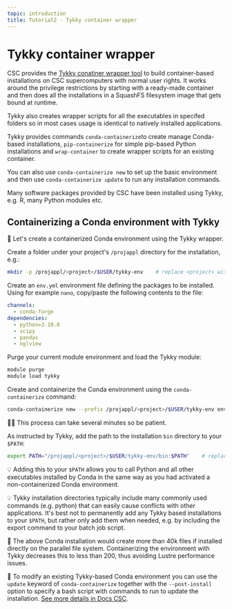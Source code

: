 ```yaml
---
topic: introduction
title: Tutorial2 - Tykky container wrapper
---
```


# Tykky container wrapper

CSC provides the [Tykky conatiner wrapper tool](https://docs.csc.fi/computing/containers/tykky/) to build container-based installations on CSC supercomputers with normal user rights. It works around the privilege restrictions by starting with a ready-made container and then does all the installations in a SquashFS filesystem image that gets bound at runtime. 

Tykky also creates wrapper scripts for all the executables in specifed folders so in most cases usage is identical to natively installed applications.

Tykky provides commands `conda-containerize`to create manage Conda-based installations, `pip-containerize` for simple pip-based Python installations and `wrap-container` to create wrapper scripts for an existing container.

You can also use `conda-containerize new` to set up the basic environment and then use `conda-containerize update` to run any installation commands.

Many software packages provided by CSC have been installed using Tykky, e.g. R, many Python modules etc.

## Containerizing a Conda environment with Tykky

💬 Let's create a containerized Conda environment using the Tykky wrapper.

Create a folder under your project's `/projappl` directory for the installation, e.g.:

```bash
mkdir -p /projappl/<project>/$USER/tykky-env    # replace <project> with your CSC project, e.g. project_2001234
```

Create an `env.yml` environment file defining the packages to be installed. Using for example `nano`, copy/paste the following contents to the file:

```yaml
channels:
  - conda-forge
dependencies:
  - python=3.10.8
  - scipy
  - pandas
  - nglview
```

Purge your current module environment and load the Tykky module:

```bash
module purge
module load tykky
```

Create and containerize the Conda environment using the `conda-containerize` command:

```bash
conda-containerize new --prefix /projappl/<project>/$USER/tykky-env env.yml    # replace <project> with your CSC project, e.g. project_2001234
```

☝🏻 This process can take several minutes so be patient.


As instructed by Tykky, add the path to the installation `bin` directory to your `$PATH`:

```bash
export PATH="/projappl/<project>/$USER/tykky-env/bin:$PATH"    # replace <project> with your CSC project, e.g. project_2001234
```

💡 Adding this to your `$PATH` allows you to call Python and all other executables installed by Conda in the same way as you had activated a non-containerized Conda environment.

💡 Tykky installation directories typically include many commonly used commands (e.g. python) that can easily cause conflicts with other applications. It's best not to permanently add any Tykky based installations to your `$PATH`, but rather only add them when needed, e.g. by including the export command to your batch job script.

💭 The above Conda installation would create more than 40k files if installed directly on the parallel file system. Containerizing the environment with Tykky decreases this to less than 200, thus avoiding Lustre performance issues.

💬 To modify an existing Tykky-based Conda environment you can use the `update` keyword of `conda-containerize` together with the `--post-install` option to specify a bash script with commands to run to update the installation. [See more details in Docs CSC](https://docs.csc.fi/computing/containers/tykky/).



